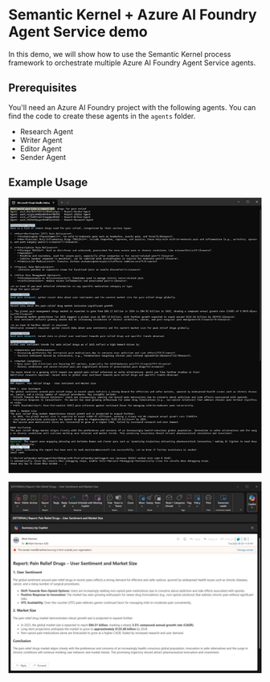 # Semantic Kernel + Azure AI Foundry Agent Service demo

In this demo, we will show how to use the Semantic Kernel process framework to orchestrate multiple Azure AI Foundry Agent Service agents.

## Prerequisites
You'll need an Azure AI Foundry project with the following agents. You can find the code to create these agents in the `agents` folder.

- Research Agent
- Writer Agent
- Editor Agent
- Sender Agent
 
## Example Usage

![screenshot](./docs/scrn1.jpg)

![screenshot](./docs/scrn2.jpg)